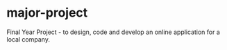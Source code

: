 # major-project

Final Year Project - to design, code and develop an online application for a local company.
